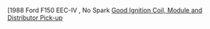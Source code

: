[1988 Ford F150 EEC-IV , No Spark [Good Ignition Coil, Module and Distributor Pick-up](https://youtu.be/6UPe5f1s2ak)
